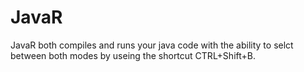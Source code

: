 # JavaR
JavaR both compiles and runs your java code with the ability to selct between both modes by useing the shortcut CTRL+Shift+B.
